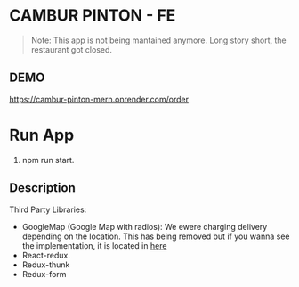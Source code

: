 # CAMBUR PINTON - FE

> Note: This app is not being mantained anymore. Long story short, the
> restaurant got closed.

## DEMO

https://cambur-pinton-mern.onrender.com/order

# Run App

1. npm run start.

## Description

Third Party Libraries:

- GoogleMap (Google Map with radios): We ewere charging delivery depending on the location. This has being removed but if you wanna see the implementation, it is located in [here](https://github.com/Mikjail/cambur-pinton-FE/tree/main/src/components/Map)
- React-redux.
- Redux-thunk
- Redux-form
